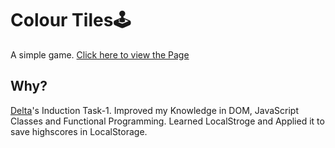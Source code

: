# Colour Tiles🕹️
A simple game.
[Click here to view the Page](https://suhailahmed2627.github.io/colourtiles)

## Why?
[Delta](https://delta.nitt.edu/)'s Induction Task-1. Improved my Knowledge in DOM, JavaScript Classes and Functional Programming. Learned LocalStroge and Applied it to save highscores in LocalStorage.

